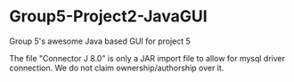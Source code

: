 # Group5-Project2-JavaGUI
Group 5's awesome Java based GUI for project 5

The file "Connector J 8.0" is only a JAR import file to allow for mysql driver connection. We do not claim ownership/authorship over it.
